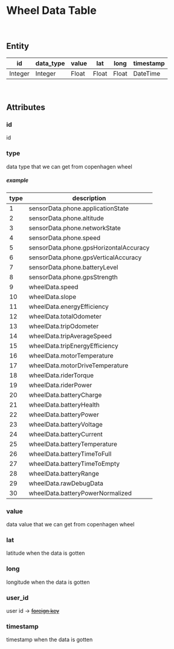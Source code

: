 # Wheel Data Table

<br />

## Entity

| id      | data_type | value | lat   | long  | timestamp |
|---------|-----------|-------|-------|-------|-----------|
| Integer | Integer   | Float | Float | Float | DateTime  |

<br />

## Attributes

### id

id

### type

data type that we can get from copenhagen wheel

##### _example_

| type | description |
|------|-------------|
| 1 |  sensorData.phone.applicationState |
| 2 |  sensorData.phone.altitude |
| 3 |  sensorData.phone.networkState |
| 4 |  sensorData.phone.speed |
| 5 |  sensorData.phone.gpsHorizontalAccuracy |
| 6 |  sensorData.phone.gpsVerticalAccuracy |
| 7 |  sensorData.phone.batteryLevel |
| 8 |  sensorData.phone.gpsStrength |
| 9 |  wheelData.speed |
| 10 | wheelData.slope |
| 11 | wheelData.energyEfficiency |
| 12 | wheelData.totalOdometer |
| 13 | wheelData.tripOdometer |
| 14 | wheelData.tripAverageSpeed |
| 15 | wheelData.tripEnergyEfficiency |
| 16 | wheelData.motorTemperature |
| 17 | wheelData.motorDriveTemperature |
| 18 | wheelData.riderTorque |
| 19 | wheelData.riderPower |
| 20 | wheelData.batteryCharge |
| 21 | wheelData.batteryHealth |
| 22 | wheelData.batteryPower |
| 23 | wheelData.batteryVoltage |
| 24 | wheelData.batteryCurrent |
| 25 | wheelData.batteryTemperature |
| 26 | wheelData.batteryTimeToFull |
| 27 | wheelData.batteryTimeToEmpty |
| 28 | wheelData.batteryRange |
| 29 | wheelData.rawDebugData |
| 30 | wheelData.batteryPowerNormalized |

### value

data value that we can get from copenhagen wheel

### lat

latitude when the data is gotten

### long

longitude when the data is gotten

### user_id

user id -> ~~[foreign key](http://kenzan8000.github.io/CCPF/document/CCPF/server/DB/UserTable.html)~~

### timestamp

timestamp when the data is gotten
